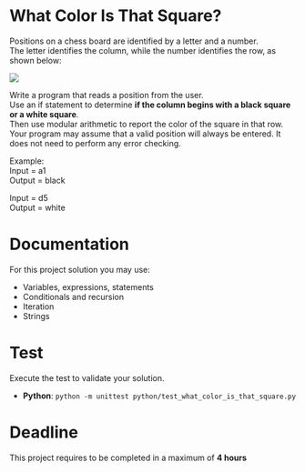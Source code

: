 # What Color Is That Square?

Positions on a chess board are identified by a letter and a number.  
The letter identifies the column, while the number identifies the row, as shown below:

<img src="https://upload.wikimedia.org/wikipedia/commons/5/5b/Chess-board-with-letters_nevit_111.svg" />

Write a program that reads a position from the user.  
Use an if statement to determine **if the column begins with a black square or a white square**.  
Then use modular arithmetic to report the color of the square in that row. 
Your program may assume that a valid position will always be entered. 
It does not need to perform any error checking.

Example:  
Input =  a1  
Output = black

Input = d5  
Output = white  


# Documentation

For this project solution you may use:

- Variables, expressions, statements
- Conditionals and recursion
- Iteration
- Strings


# Test
Execute the test to validate your solution.

- **Python**: `python -m unittest python/test_what_color_is_that_square.py`


# Deadline

This project requires to be completed in a maximum of **4 hours**

